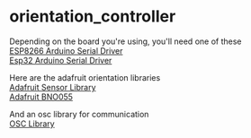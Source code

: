 # orientation_controller

Depending on the board you're using, you'll need one of these    
[ESP8266 Arduino Serial Driver](https://github.com/esp8266/Arduino)    
[Esp32 Arduino Serial Driver](https://github.com/espressif/arduino-esp32#installation-instructions)    

Here are the adafruit orientation libraries    
[Adafruit Sensor Library](https://github.com/adafruit/Adafruit_Sensor)    
[Adafruit BNO055](https://github.com/adafruit/Adafruit_BNO055)    

And an osc library for communication    
[OSC Library](https://github.com/CNMAT/OSC)
